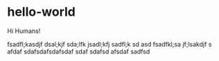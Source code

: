 hello-world
===========

Hi Humans!

fsadfl;kasdjf dsal;kjf sda;lfk jsadl;kfj sadfl;k sd
asd fsadfkl;sa jf;lsakdjf s
afdaf
sdafsdafsdafsdaf
sdaf   sdafsd afsdaf sadfsd

